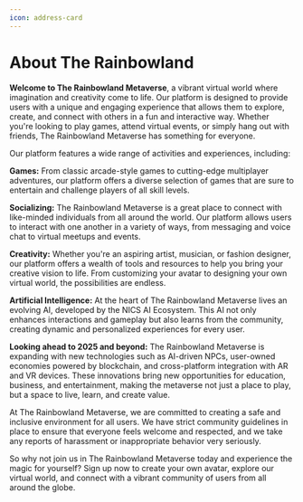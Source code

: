 ```yaml
---
icon: address-card
---
```


# About The Rainbowland

**Welcome to The Rainbowland Metaverse**, a vibrant virtual world where imagination and creativity come to life. Our platform is designed to provide users with a unique and engaging experience that allows them to explore, create, and connect with others in a fun and interactive way. Whether you're looking to play games, attend virtual events, or simply hang out with friends, The Rainbowland Metaverse has something for everyone.

Our platform features a wide range of activities and experiences, including:

**Games:** From classic arcade-style games to cutting-edge multiplayer adventures, our platform offers a diverse selection of games that are sure to entertain and challenge players of all skill levels.

**Socializing:** The Rainbowland Metaverse is a great place to connect with like-minded individuals from all around the world. Our platform allows users to interact with one another in a variety of ways, from messaging and voice chat to virtual meetups and events.

**Creativity:** Whether you're an aspiring artist, musician, or fashion designer, our platform offers a wealth of tools and resources to help you bring your creative vision to life. From customizing your avatar to designing your own virtual world, the possibilities are endless.

**Artificial Intelligence:** At the heart of The Rainbowland Metaverse lives an evolving AI, developed by the NICS AI Ecosystem. This AI not only enhances interactions and gameplay but also learns from the community, creating dynamic and personalized experiences for every user.

**Looking ahead to 2025 and beyond:** The Rainbowland Metaverse is expanding with new technologies such as AI-driven NPCs, user-owned economies powered by blockchain, and cross-platform integration with AR and VR devices. These innovations bring new opportunities for education, business, and entertainment, making the metaverse not just a place to play, but a space to live, learn, and create value.

At The Rainbowland Metaverse, we are committed to creating a safe and inclusive environment for all users. We have strict community guidelines in place to ensure that everyone feels welcome and respected, and we take any reports of harassment or inappropriate behavior very seriously.

So why not join us in The Rainbowland Metaverse today and experience the magic for yourself? Sign up now to create your own avatar, explore our virtual world, and connect with a vibrant community of users from all around the globe.
